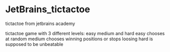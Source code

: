 # JetBrains_tictactoe
tictactoe from jetbrains academy

tictactoe game with 3 different levels: easy medium and hard
easy chooses at random
medium chooses winning positions or stops loosing
hard is supposed to be unbeatable
